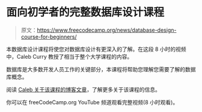 # 面向初学者的完整数据库设计课程

> 原文：<https://www.freecodecamp.org/news/database-design-course-for-beginners/>

本数据库设计课程将使您对数据库设计有更深入的了解。在这段 8 小时的视频中，Caleb Curry 教授了相当于整个大学课程的内容。

数据库是大多数开发人员工作的关键部分，本课程将帮助您理解您需要了解的数据库概念。

阅读 [Caleb 关于该课程的博客文章](https://www.calebcurry.com/freecodecamp-database-design-full-course/)，了解更多关于该课程的信息。

你可以在 freeCodeCamp.org YouTube 频道观看完整视频(8 小时观看)。‌